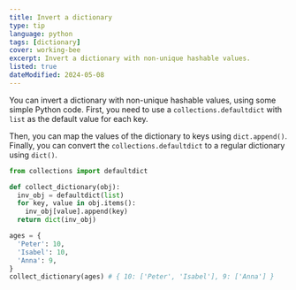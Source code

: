 ```yaml
---
title: Invert a dictionary
type: tip
language: python
tags: [dictionary]
cover: working-bee
excerpt: Invert a dictionary with non-unique hashable values.
listed: true
dateModified: 2024-05-08
---
```


You can invert a dictionary with non-unique hashable values, using some simple Python code. First, you need to use a `collections.defaultdict` with `list` as the default value for each key.

Then, you can map the values of the dictionary to keys using `dict.append()`. Finally, you can convert the `collections.defaultdict` to a regular dictionary using `dict()`.

```py
from collections import defaultdict

def collect_dictionary(obj):
  inv_obj = defaultdict(list)
  for key, value in obj.items():
    inv_obj[value].append(key)
  return dict(inv_obj)

ages = {
  'Peter': 10,
  'Isabel': 10,
  'Anna': 9,
}
collect_dictionary(ages) # { 10: ['Peter', 'Isabel'], 9: ['Anna'] }
```

